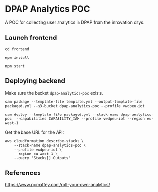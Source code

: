 # DPAP Analytics POC

A POC for collecting user analytics in DPAP from the innovation days.

## Launch frontend

    cd frontend

    npm install

    npm start

## Deploying backend

Make sure the bucket `dpap-analytics-poc` exists.

    sam package --template-file template.yml --output-template-file packaged.yml --s3-bucket dpap-analytics-poc --profile vwdpeu-iot

    sam deploy --template-file packaged.yml --stack-name dpap-analytics-poc  --capabilities CAPABILITY_IAM --profile vwdpeu-iot --region eu-west-1 

Get the base URL for the API:

    aws cloudformation describe-stacks \
        --stack-name dpap-analytics-poc \
        --profile vwdpeu-iot \
        --region eu-west-1 \
        --query 'Stacks[].Outputs'

## References

https://www.pcmaffey.com/roll-your-own-analytics/
